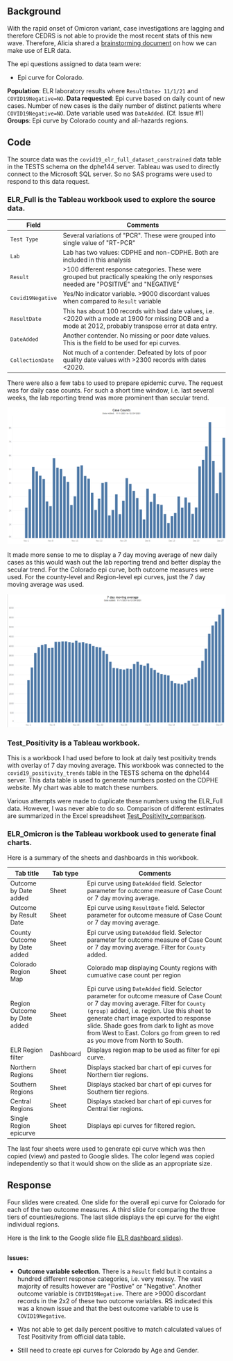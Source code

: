 ## Background 
With the rapid onset of Omicron variant, case investigations are lagging and therefore CEDRS is not able to provide the most recent stats of this new wave. Therefore, Alicia shared a [brainstorming document](../23.ELR%20dashboard/Documents/Doc_ELR%20epi%20questions_122221.pdf) on how we can make use of ELR data. 

The epi questions assigned to data team were:
* Epi curve for Colorado.
 
**Population**:  ELR laboratory results where `ResultDate> 11/1/21` and `COVID19Negative=NO`.   **Data requested**: Epi curve based on daily count of new cases. Number of new cases is the daily number of distinct patients where `COVID19Negative=NO`. Date variable used was `DateAdded`. (Cf. Issue #1)  **Groups**: Epi curve by Colorado county and all-hazards regions. 


## Code
The source data was the `covid19_elr_full_dataset_constrained` data table in the TESTS schema on the dphe144 server. Tableau was used to directly connect to the Microsoft SQL server. So no SAS programs were used to respond to this data request.

### ELR_Full is the Tableau workbook used to explore the source data.
|Field|Comments|
|-----|--------|
|`Test Type`|Several variations of "PCR". These were grouped into single value of "RT-PCR"|
|`Lab`|Lab has two values: CDPHE and non-CDPHE. Both are included in this analysis|
|`Result`|>100 different response categories. These were grouped but practically speaking the only responses needed are "POSITIVE" and "NEGATIVE"|
|`Covid19Negative`|Yes/No indicator variable. >9000 discordant values when compared to `Result` variable|
|`ResultDate`|This has about 100 records with bad date values, i.e. <2020 with a mode at 1900 for missing DOB and a mode at 2012, probably transpose error at data entry.|
|`DateAdded`|Another contender. No missing or poor date values. This is the field to be used for epi curves.|
|`CollectionDate`|Not much of a contender. Defeated by lots of poor quality date values with >2300 records with dates <2020. |

There were also a few tabs to used to prepare epidemic curve. The request was for daily case counts. For such a short time window, i.e. last several weeks, the lab reporting trend was more prominent than secular trend.

![EpiCurve_CaseCounts](./Images/EpiCurve_DailyCount.png)

It made more sense to me to display a 7 day moving average of new daily cases as this would wash out the lab reporting trend and better display the secular trend. For the Colorado epi curve, both outcome measures were used. For the county-level and Region-level epi curves, just the 7 day moving average was used.

![EpiCurve_7dMovAvg](./Images/EpiCurve_7dayMovAvg.png)

### Test_Positivity is a Tableau workbook.
This is a workbook I had used before to look at daily test positivity trends with overlay of 7 day moving average. This workbook  was connected to the `covid19_positivity_trends` table in the TESTS schema on the dphe144 server. This data table is used to generate numbers posted on the CDPHE website. My chart was able to match these numbers.

Various attempts were made to duplicate these numbers using the ELR_Full data. However, I was never able to do so. Comparison of different estimates are summarized in the Excel spreadsheet [Test_Positivity_comparison](Documents/Test_Positivity_comparison.xlsx).

### ELR_Omicron is the Tableau workbook used to generate final charts.

Here is a summary of the sheets and dashboards in this workbook.

|Tab title|Tab type|Comments|
|---------|--------|--------|
|Outcome by Date added|Sheet|Epi curve using `DateAdded` field. Selector parameter for outcome measure of Case Count or 7 day moving average.|
|Outcome by Result Date|Sheet|Epi curve using `ResultDate` field. Selector parameter for outcome measure of Case Count or 7 day moving average.|
|County Outcome by Date added|Sheet|Epi curve using `DateAdded` field. Selector parameter for outcome measure of Case Count or 7 day moving average. Filter for `County` added.|
|Colorado Region Map|Sheet|Colorado map displaying County regions with cumuative case count per region|
|Region Outcome by Date added|Sheet|Epi curve using `DateAdded` field. Selector parameter for outcome measure of Case Count or 7 day moving average. Filter for `County (group)` added, i.e. region. Use this sheet to generate chart image exported to response slide. Shade goes from dark to light as move from West to East. Colors go from green to red as you move from North to South.|
|ELR Region filter|Dashboard|Displays region map to be used as filter for epi curve.|
|Northern Regions|Sheet|Displays stacked bar chart of epi curves for Northern tier regions.|
|Southern Regions|Sheet|Displays stacked bar chart of epi curves for Southern tier regions.|
|Central Regions|Sheet|Displays stacked bar chart of epi curves for Central tier regions.|
|Single Region epicurve|Sheet|Displays epi curves for filtered region.|

The last four sheets were used to generate epi curve which was then copied (view) and pasted to Google slides. The color legend was copied independently so that it would show on the slide as an appropriate size.

## Response
Four slides were created. One slide for the overall epi curve for Colorado for each of the two outcome measures. A third slide for comparing the three tiers of counties/regions. The last slide displays the epi curve for the eight individual regions.

Here is the link to the Google slide file [ELR dashboard slides](Documents/ELR%20dashboard%20slides.pdf)).  


##
**Issues:**

* **Outcome variable selection**. There is a `Result` field but it contains a hundred different response categories, i.e. very messy. The vast majority of results however are "Postive" or "Negative". Another outcome variable is `COVID19Negative`. There are >9000 discordant records in the 2x2 of these two outcome variables. RS indicated this was a known issue and that the best outcome variable to use is `COVID19Negative`. 
  
* Was not able to get daily percent positive to match calculated values of Test Positivity from official data table.

* Still need to create epi curves for Colorado by Age and Gender.




